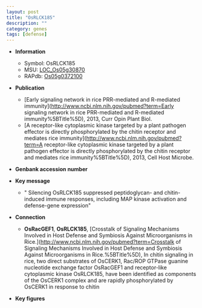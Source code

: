 ```yaml
---
layout: post
title: "OsRLCK185"
description: ""
category: genes
tags: [defense]
---
```


* **Information**  
    + Symbol: OsRLCK185  
    + MSU: [LOC_Os05g30870](http://rice.plantbiology.msu.edu/cgi-bin/ORF_infopage.cgi?orf=LOC_Os05g30870)  
    + RAPdb: [Os05g0372100](http://rapdb.dna.affrc.go.jp/viewer/gbrowse_details/irgsp1?name=Os05g0372100)  

* **Publication**  
    + [Early signaling network in rice PRR-mediated and R-mediated immunity](http://www.ncbi.nlm.nih.gov/pubmed?term=Early signaling network in rice PRR-mediated and R-mediated immunity%5BTitle%5D), 2013, Curr Opin Plant Biol.
    + [A receptor-like cytoplasmic kinase targeted by a plant pathogen effector is directly phosphorylated by the chitin receptor and mediates rice immunity](http://www.ncbi.nlm.nih.gov/pubmed?term=A receptor-like cytoplasmic kinase targeted by a plant pathogen effector is directly phosphorylated by the chitin receptor and mediates rice immunity%5BTitle%5D), 2013, Cell Host Microbe.

* **Genbank accession number**  

* **Key message**  
    + " Silencing OsRLCK185 suppressed peptidoglycan- and chitin-induced immune responses, including MAP kinase activation and defense-gene expression"

* **Connection**  
    + __OsRacGEF1__, __OsRLCK185__, [Crosstalk of Signaling Mechanisms Involved in Host Defense and Symbiosis Against Microorganisms in Rice.](http://www.ncbi.nlm.nih.gov/pubmed?term=Crosstalk of Signaling Mechanisms Involved in Host Defense and Symbiosis Against Microorganisms in Rice.%5BTitle%5D),  In chitin signaling in rice, two direct substrates of OsCERK1, Rac/ROP GTPase guanine nucleotide exchange factor OsRacGEF1 and receptor-like cytoplasmic kinase OsRLCK185, have been identified as components of the OsCERK1 complex and are rapidly phosphorylated by OsCERK1 in response to chitin

* **Key figures**  


